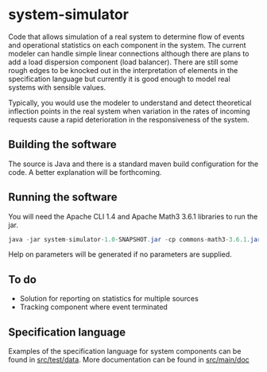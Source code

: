 # system-simulator
Code that allows simulation of a real system to determine flow of events and operational statistics on each component in the system. The current modeler can handle simple linear connections although there are plans to add a load dispersion component (load balancer). There are still some rough edges to be knocked out in the interpretation of elements in the specification language but currently it is good enough to model real systems with sensible values.

Typically, you would use the modeler to understand and detect theoretical inflection points in the real system when variation in the rates of incoming requests cause a rapid deterioration in the responsiveness of the system.
## Building the software
The source is Java and there is a standard maven build configuration for the code. A better explanation will be forthcoming.
## Running the software
You will need the Apache CLI 1.4 and Apache Math3 3.6.1 libraries to run the jar.
```Java
java -jar system-simulator-1.0-SNAPSHOT.jar -cp commons-math3-3.6.1.jar:commons-cli-1.4.jar
```
Help on parameters will be generated if no parameters are supplied.
## To do
* Solution for reporting on statistics for multiple sources
* Tracking component where event terminated

## Specification language
Examples of the specification language for system components can be found in [src/test/data](https://github.com/BandedHawk/system-simulator/blob/master/src/test/data "Examples"). More documentation can be found in [src/main/doc](https://github.com/BandedHawk/system-simulator/blob/master/src/main/doc "Language Introduction")
